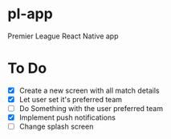 # pl-app

Premier League React Native app

# To Do

- [x] Create a new screen with all match details
- [x] Let user set it's preferred team
- [ ] Do Something with the user preferred team
- [x] Implement push notifications
- [ ] Change splash screen